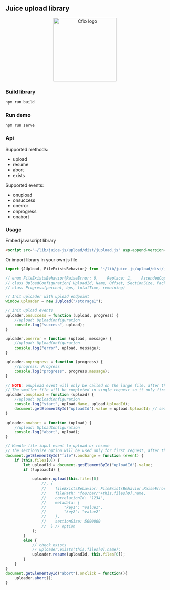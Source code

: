 ## Juice upload library
<div align="center">
  <a href="https://github.com/creatorflow-io/juice-upload">
    <img src="https://avatars.githubusercontent.com/u/107674950" alt="Cfio logo" width="200" height="200">
  </a>
</div>

### Build library
`npm run build`

### Run demo
`npm run serve`

### Api
Supported methods:
- upload
- resume
- abort
- exists

Supported events:
- onupload
- onsuccess
- onerror
- onprogress
- onabort

### Usage

Embed javascript library
```html
<script src="~/lib/juice-js/upload/dist/jupload.js" asp-append-version="true"></script>
```

Or import library in your own js file

```javascript
import {JUpload, FileExistsBehavior} from "~/lib/juice-js/upload/dist/jupload.js"; 

// enum FileExistsBehavior{RaiseError: 0,    Replace: 1,    AscendedCopyNumber: 2,    Resume: 3}
// class UploadConfiguration{ UploadId, Name, Offset, SectionSize, PackageSize, Exists}
// class Progress(percent, bps, totalTime, remaining)

// Init uploader with upload endpoint
window.uploader = new JUpload("/storage1");

// Init upload events
uploader.onsuccess = function (upload, progress) {
    //upload: UploadConfiguration
    console.log("success", upload);
}

uploader.onerror = function (upload, message) {
    //upload: UploadConfiguration
    console.log("error", upload, message);
}

uploader.onprogress = function (progress) {
    //progress: Progress
    console.log("progress", progress.message);
}

// NOTE: onupload event will only be called on the large file, after the first part is uploaded.
// The smaller file will be completed in single request so it only fires onsuccess/onerror event
uploader.onupload = function (upload) {
    //upload: UploadConfiguration
    console.log("start", upload.Name, upload.UploadId);
    document.getElementById("uploadId").value = upload.UploadId; // set upload id to handle resume later
}

uploader.onabort = function (upload) {
    //upload: UploadConfiguration
    console.log("abort", upload);
}

// Handle file input event to upload or resume
// The sectionSize option will be used only for first request, after that it will be replaced by the sectionSize in the response headers
document.getElementById("file").onchange = function (event) {
    if (this.files[0]) {
        let uploadId = document.getElementById("uploadId").value;
        if (!uploadId) {
        
            uploader.upload(this.files[0]
                //, { 
                //    fileExistsBehavior: FileExistsBehavior.RaiseError, 
                //    filePath: "foo/bar/"+this.files[0].name,
                //    correlationId: "1234",
                //    metadata: {
                //        "key1": "value1",
                //        "key2": "value2"
                //    },
                //    sectionSize: 5000000
                //  } // option
            );
        }
        else {
            // check exists
            // uploader.exists(this.files[0].name);
            uploader.resume(uploadId, this.files[0]);
        }
    }
}
document.getElementById("abort").onclick = function(){
    uploader.abort();
}
```

